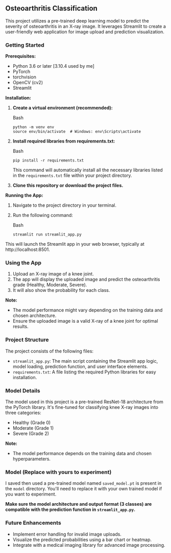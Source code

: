 ## Osteoarthritis Classification

This project utilizes a pre-trained deep learning model to predict the severity of osteoarthritis in an X-ray image. It leverages Streamlit to create a user-friendly web application for image upload and prediction visualization.

### Getting Started

**Prerequisites:**

- Python 3.6 or later [3.10.4 used by me]
- PyTorch
- torchvision
- OpenCV (cv2)
- Streamlit

**Installation:**

1. **Create a virtual environment (recommended):**
    
    Bash
    
    ```
    python -m venv env
    source env/bin/activate  # Windows: env\Scripts\activate
    ```
    
    
2. **Install required libraries from requirements.txt:**
    
    Bash
    
    ```
    pip install -r requirements.txt
    ```
    
    This command will automatically install all the necessary libraries listed in the `requirements.txt` file within your project directory.

    
3. **Clone this repository or download the project files.**
    

**Running the App:**

1. Navigate to the project directory in your terminal.
    
2. Run the following command:
    
    Bash
    
    ```
    streamlit run streamlit_app.py
    ```
    

This will launch the Streamlit app in your web browser, typically at http://localhost:8501.

### Using the App

1. Upload an X-ray image of a knee joint.
2. The app will display the uploaded image and predict the osteoarthritis grade (Healthy, Moderate, Severe).
3. It will also show the probability for each class.

**Note:**

- The model performance might vary depending on the training data and chosen architecture.
- Ensure the uploaded image is a valid X-ray of a knee joint for optimal results.

### Project Structure

The project consists of the following files:

- `streamlit_app.py`: The main script containing the Streamlit app logic, model loading, prediction function, and user interface elements.
- `requirements.txt`: A file listing the required Python libraries for easy installation.

### Model Details

The model used in this project is a pre-trained ResNet-18 architecture from the PyTorch library. It's fine-tuned for classifying knee X-ray images into three categories:

- Healthy (Grade 0)
- Moderate (Grade 1)
- Severe (Grade 2)

**Note:**

- The model performance depends on the training data and chosen hyperparameters.

### Model (Replace with yours to experiment)

I saved then used a pre-trained model named `saved_model.pt` is present in the `model` directory. You'll need to replace it with your own trained model if you want to experiment.

**Make sure the model architecture and output format (3 classes) are compatible with the prediction function in `streamlit_app.py`.**

### Future Enhancements

- Implement error handling for invalid image uploads.
- Visualize the predicted probabilities using a bar chart or heatmap.
- Integrate with a medical imaging library for advanced image processing.